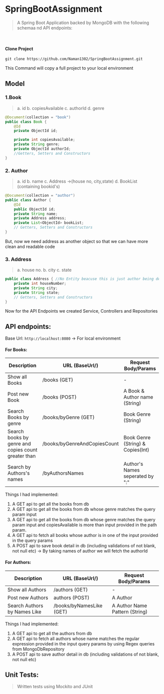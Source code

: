 # SpringBootAssignment

> A Spring Boot Application backed by MongoDB with the following schemaa nd API endpoints:
<br/>

#### Clone Project

```shell
git clone https://github.com/Naman1302/SpringBootAssignment.git
```

This Command will copy a full project to your local environment

## Model

### 1.Book
> a. id  b. copiesAvailable c. authorId d. genre
```java
@Document(collection = "book")
public class Book {
    @Id
    private ObjectId id;

    private int copiesAvailable;
    private String genre;
    private ObjectId authorId;
    //Getters, Setters and Constructors
}
```

### 2. Author
> a. id b. name c. Address ->(house no, city,state) d. BookList (containing bookid's)

```java
@Document(collection = "author")
public class Author {
    @Id
    public ObjectId id;
    private String name;
    private Address address;
    private List<ObjectId> bookList;
    // Getters, Setters and Constructors
}
```

But, now we need address as another object so that we can have more clean and readable code

### 3. Address
> a. house no. b. city c. state
```java
public class Address { //No Entity beacuse this is just author being destructured
    private int houseNumber;
    private String city;
    private String state;
    // Getters, Setters and Constructors
}
```

Now for the API Endpoints we created Service, Controllers and Repositories

## API endpoints:

Base Url: `http://localhost:8080` -> For local environment

#### For Books:

| Description                                        | URL (BaseUrl/)                             | Request Body/Params               |
|----------------------------------------------------| ------------------------------------------ | --------------------------------- |
| Show all Books                                     | /books (GET)                               |              -                    |
| Post new Book                                      | /books (POST)                              | A Book & Author name (String)     |
| Search Books by genre                              | /books/byGenre (GET)                       | Book Genre (String)               |
| Search books by genre and copies count greater than | /books/byGenreAndCopiesCount               | Book Genre (String) & Copies(Int) |
| Search by Authors's names                          | /byAuthorsNames                            | Author's Names seperated by ":"   |

Things I had implemented:
1) A GET api to get all the books from db
2) A GET api to get all the books from db whose genre matches the query param input
3) A GET api to get all the books from db whose genre matches the query param input and copiesAvailable is more than input provided in the path param.
4) A GET api to fetch all books whose author is in one of the input provided in the query params
5) A POST api to save book detail in db (including validations of not blank, not null etc) -> By taking names of author we will fetch the authorId

#### For Authors:

| Description                  | URL (BaseUrl/)                             | Request Body/Params               |
|------------------------------| ------------------------------------------ | --------------------------------- |
| Show all Authors             | /authors (GET)                             |              -                    |
| Post new Authors             | authors (POST)                             | A Author                          |         
| Search Authors by Names Like | /books/byNamesLike (GET)                   | A Author Name Pattern (String)    |

Things I had implemented:
1) A GET api to get all the authors from db
2) A GET api to fetch all authors whose name matches the regular expression provided in the input query params by using Regex queries from MongoDbRepository
3) A POST api to save author detail in db (including validations of not blank, not null etc)

## Unit Tests:

> Written tests using Mockito and JUnit 
